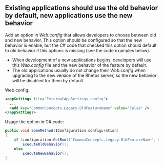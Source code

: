 ## Existing applications should use the old behavior by default, new applications use the new behavior

Add an option in *Web.config* that allows developers to choose between old and new behavior.
This option should be configured so that the new behavior is enable, but the C# code that checked this option should default to old behavior if this options is missing (see the code examples below).

* When development of a new applications begins, developers will use this *Web.config* file and the new behavior of the feature by default.
* The old applications usually do not change their *Web.config* when upgrading to the new version of the Rhetos server, so the new behavior will be disabled for them by default.

Web.config:

```xml
<appSettings file="ExternalAppSettings.config">
  ...
  <add key="CommonConcepts.Legacy.OldFeatureName" value="False" />
</appSettings>
```

Usage the option in C# code:

```c#
public void SomeMethod(IConfiguration configuration)
{
    if (configuration.GetBool("CommonConcepts.Legacy.OldFeatureName", true).Value)
        ExecuteOldBehavior();
    else
        ExecuteNewBehavior();
}
```